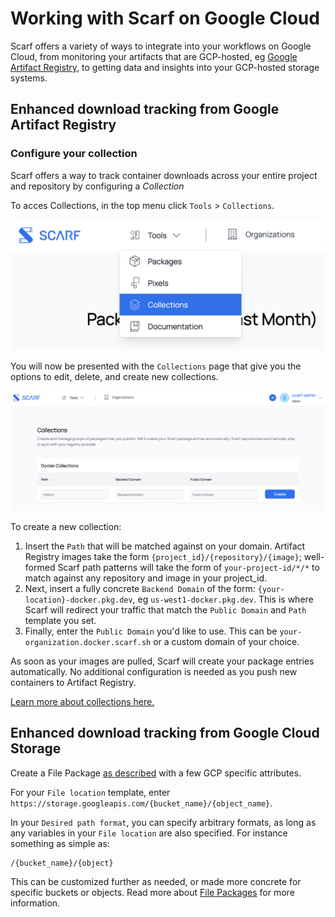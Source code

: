 # Working with Scarf on Google Cloud

Scarf offers a variety of ways to integrate into your workflows on Google Cloud, from monitoring your artifacts that are GCP-hosted, eg [Google Artifact Registry](https://cloud.google.com/artifact-registry/docs), to getting data and insights into your GCP-hosted storage systems.

## Enhanced download tracking from Google Artifact Registry

### Configure your collection

Scarf offers a way to track container downloads across your entire project and repository by configuring a *Collection*

To acces Collections, in the top menu click `Tools` > `Collections`.

![Collections menu](assets/pics/auto-creation/collections-menu.png)

You will now be presented with the `Collections` page that give you the options to edit, delete, and create new collections.

![Collections page](assets/pics/auto-creation/collections-page.png)

To create a new collection:

1. Insert the `Path` that will be matched against on your domain. Artifact Registry images take the form `{project_id}/{repository}/{image}`; well-formed Scarf path patterns will take the form of `your-project-id/*/*` to match against any repository and image in your project_id.
2. Next, insert a fully concrete `Backend Domain` of the form: `{your-location}-docker.pkg.dev`, eg `us-west1-docker.pkg.dev`. This is where Scarf will redirect your traffic that match the `Public Domain` and `Path` template you set.
3. Finally, enter the `Public Domain` you'd like to use. This can be `your-organization.docker.scarf.sh` or a custom domain of your choice.

As soon as your images are pulled, Scarf will create your package entries automatically. No additional configuration is needed as you push new containers to Artifact Registry.

[Learn more about collections here.](../gateway/#creating-collections)

## Enhanced download tracking from Google Cloud Storage

Create a File Package [as described](../packages/#file-packages) with a few GCP specific attributes.

For your `File location` template, enter `https://storage.googleapis.com/{bucket_name}/{object_name}`.

In your `Desired path format`, you can specify arbitrary formats, as long as any variables in your `File location` are also specified. For instance something as simple as:

```
/{bucket_name}/{object}
```

This can be customized further as needed, or made more concrete for specific buckets or objects. Read more about [File Packages](../gateway/#file-packages) for more information.


